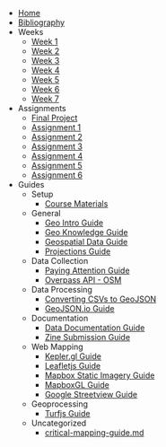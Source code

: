 * [Home](README.md)
* [Bibliography](BIBLIOGRAPHY.md)
* Weeks
  * [Week 1](weeks/week_01.md)
  * [Week 2](weeks/week_02.md)
  * [Week 3](weeks/week_03.md)
  * [Week 4](weeks/week_04.md)
  * [Week 5](weeks/week_05.md)
  * [Week 6](weeks/week_06.md)
  * [Week 7](weeks/week_07.md)
* Assignments
  * [Final Project](assignments/final-project.md)
  * [Assignment 1](assignments/assignment_01.md)
  * [Assignment 2](assignments/assignment_02.md)
  * [Assignment 3](assignments/assignment_03.md)
  * [Assignment 4](assignments/assignment_04.md)
  * [Assignment 5](assignments/assignment_05.md)
  * [Assignment 6](assignments/assignment_06.md)
* Guides
  * Setup
    * [Course Materials](guides/course-materials-guide.md)
  * General
    * [Geo Intro Guide](guides/geo-intro-guide.md)
    * [Geo Knowledge Guide](guides/geo-knowlege-guide.md)
    * [Geospatial Data Guide](guides/geospatial-data-guide.md)
    * [Projections Guide](guides/projections-guide.md)
  * Data Collection
    * [Paying Attention Guide](guides/paying-attention-guide.md)
    <!-- * [Analog Data Collection](guides/analog-data-collection-guide.md) -->
    <!-- * [Camera Phone Data Guide](guides/camera-phone-guide.md) -->
    <!-- * [Paper Mapping - Field Papers](guides/fieldpapers-guide.md) -->
    <!-- * [Google Form Guide](guides/google-form-guide.md) -->
    * [Overpass API - OSM](guides/osm-overpass-api.md) 
  * Data Processing
    * [Converting CSVs to GeoJSON](guides/csv-to-geojson-guide.md)
    * [GeoJSON.io Guide](guides/geojson-io.md)
  * Documentation
    * [Data Documentation Guide](guides/data-documentation-guide.md)
    * [Zine Submission Guide](guides/zine-submission-guide.md)
  * Web Mapping
    * [Kepler.gl Guide](guides/keplergl-guide.md)
    * [Leafletjs Guide](guides/leafletjs-guide.md)
    * [Mapbox Static Imagery Guide](guides/mapbox-static-guide.md)
    * [MapboxGL Guide](guides/mapboxgl-guide.md)
    * [Google Streetview Guide](guides/google-streetview-guide.md)
  * Geoprocessing
    * [Turfjs Guide](guides/turfjs-guide.md)
  * Uncategorized
    * [critical-mapping-guide.md](guides/critical-mapping-guide.md)
  
  